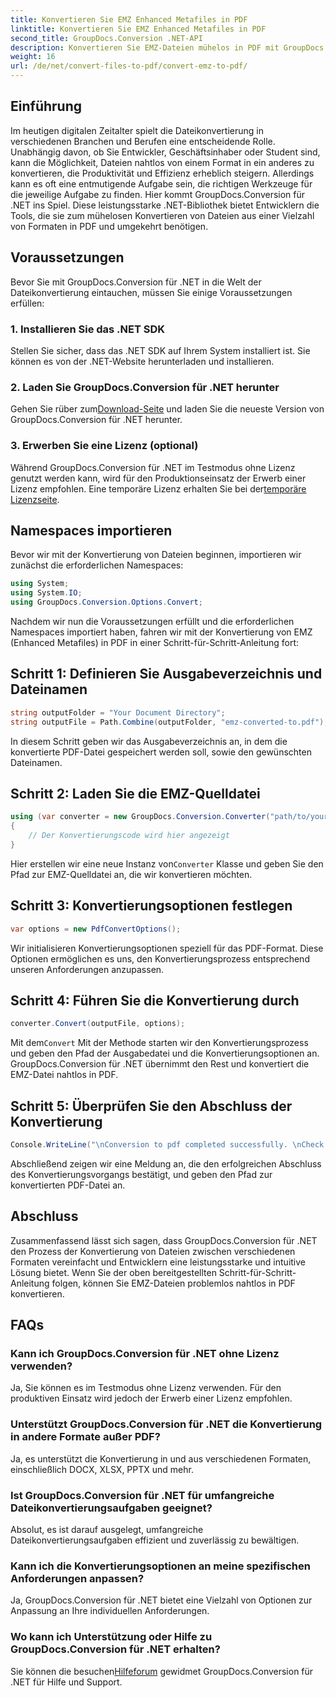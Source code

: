 ```yaml
---
title: Konvertieren Sie EMZ Enhanced Metafiles in PDF
linktitle: Konvertieren Sie EMZ Enhanced Metafiles in PDF
second_title: GroupDocs.Conversion .NET-API
description: Konvertieren Sie EMZ-Dateien mühelos in PDF mit GroupDocs.Conversion für .NET. Vereinfachen Sie Ihre Dateikonvertierungsaufgaben.
weight: 16
url: /de/net/convert-files-to-pdf/convert-emz-to-pdf/
---
```

## Einführung
Im heutigen digitalen Zeitalter spielt die Dateikonvertierung in verschiedenen Branchen und Berufen eine entscheidende Rolle. Unabhängig davon, ob Sie Entwickler, Geschäftsinhaber oder Student sind, kann die Möglichkeit, Dateien nahtlos von einem Format in ein anderes zu konvertieren, die Produktivität und Effizienz erheblich steigern. Allerdings kann es oft eine entmutigende Aufgabe sein, die richtigen Werkzeuge für die jeweilige Aufgabe zu finden. Hier kommt GroupDocs.Conversion für .NET ins Spiel. Diese leistungsstarke .NET-Bibliothek bietet Entwicklern die Tools, die sie zum mühelosen Konvertieren von Dateien aus einer Vielzahl von Formaten in PDF und umgekehrt benötigen.
## Voraussetzungen
Bevor Sie mit GroupDocs.Conversion für .NET in die Welt der Dateikonvertierung eintauchen, müssen Sie einige Voraussetzungen erfüllen:
### 1. Installieren Sie das .NET SDK
Stellen Sie sicher, dass das .NET SDK auf Ihrem System installiert ist. Sie können es von der .NET-Website herunterladen und installieren.
### 2. Laden Sie GroupDocs.Conversion für .NET herunter
 Gehen Sie rüber zum[Download-Seite](https://releases.groupdocs.com/conversion/net/) und laden Sie die neueste Version von GroupDocs.Conversion für .NET herunter.
### 3. Erwerben Sie eine Lizenz (optional)
 Während GroupDocs.Conversion für .NET im Testmodus ohne Lizenz genutzt werden kann, wird für den Produktionseinsatz der Erwerb einer Lizenz empfohlen. Eine temporäre Lizenz erhalten Sie bei der[temporäre Lizenzseite](https://purchase.groupdocs.com/temporary-license/).

## Namespaces importieren
Bevor wir mit der Konvertierung von Dateien beginnen, importieren wir zunächst die erforderlichen Namespaces:
```csharp
using System;
using System.IO;
using GroupDocs.Conversion.Options.Convert;
```
Nachdem wir nun die Voraussetzungen erfüllt und die erforderlichen Namespaces importiert haben, fahren wir mit der Konvertierung von EMZ (Enhanced Metafiles) in PDF in einer Schritt-für-Schritt-Anleitung fort:
## Schritt 1: Definieren Sie Ausgabeverzeichnis und Dateinamen
```csharp
string outputFolder = "Your Document Directory";
string outputFile = Path.Combine(outputFolder, "emz-converted-to.pdf");
```
In diesem Schritt geben wir das Ausgabeverzeichnis an, in dem die konvertierte PDF-Datei gespeichert werden soll, sowie den gewünschten Dateinamen.
## Schritt 2: Laden Sie die EMZ-Quelldatei
```csharp
using (var converter = new GroupDocs.Conversion.Converter("path/to/your/emz/file.emz"))
{
    // Der Konvertierungscode wird hier angezeigt
}
```
 Hier erstellen wir eine neue Instanz von`Converter` Klasse und geben Sie den Pfad zur EMZ-Quelldatei an, die wir konvertieren möchten.
## Schritt 3: Konvertierungsoptionen festlegen
```csharp
var options = new PdfConvertOptions();
```
Wir initialisieren Konvertierungsoptionen speziell für das PDF-Format. Diese Optionen ermöglichen es uns, den Konvertierungsprozess entsprechend unseren Anforderungen anzupassen.
## Schritt 4: Führen Sie die Konvertierung durch
```csharp
converter.Convert(outputFile, options);
```
 Mit dem`Convert` Mit der Methode starten wir den Konvertierungsprozess und geben den Pfad der Ausgabedatei und die Konvertierungsoptionen an. GroupDocs.Conversion für .NET übernimmt den Rest und konvertiert die EMZ-Datei nahtlos in PDF.
## Schritt 5: Überprüfen Sie den Abschluss der Konvertierung
```csharp
Console.WriteLine("\nConversion to pdf completed successfully. \nCheck output in {0}", outputFolder);
```
Abschließend zeigen wir eine Meldung an, die den erfolgreichen Abschluss des Konvertierungsvorgangs bestätigt, und geben den Pfad zur konvertierten PDF-Datei an.

## Abschluss
Zusammenfassend lässt sich sagen, dass GroupDocs.Conversion für .NET den Prozess der Konvertierung von Dateien zwischen verschiedenen Formaten vereinfacht und Entwicklern eine leistungsstarke und intuitive Lösung bietet. Wenn Sie der oben bereitgestellten Schritt-für-Schritt-Anleitung folgen, können Sie EMZ-Dateien problemlos nahtlos in PDF konvertieren.
## FAQs
### Kann ich GroupDocs.Conversion für .NET ohne Lizenz verwenden?
Ja, Sie können es im Testmodus ohne Lizenz verwenden. Für den produktiven Einsatz wird jedoch der Erwerb einer Lizenz empfohlen.
### Unterstützt GroupDocs.Conversion für .NET die Konvertierung in andere Formate außer PDF?
Ja, es unterstützt die Konvertierung in und aus verschiedenen Formaten, einschließlich DOCX, XLSX, PPTX und mehr.
### Ist GroupDocs.Conversion für .NET für umfangreiche Dateikonvertierungsaufgaben geeignet?
Absolut, es ist darauf ausgelegt, umfangreiche Dateikonvertierungsaufgaben effizient und zuverlässig zu bewältigen.
### Kann ich die Konvertierungsoptionen an meine spezifischen Anforderungen anpassen?
Ja, GroupDocs.Conversion für .NET bietet eine Vielzahl von Optionen zur Anpassung an Ihre individuellen Anforderungen.
### Wo kann ich Unterstützung oder Hilfe zu GroupDocs.Conversion für .NET erhalten?
 Sie können die besuchen[Hilfeforum](https://forum.groupdocs.com/c/conversion/11) gewidmet GroupDocs.Conversion für .NET für Hilfe und Support.